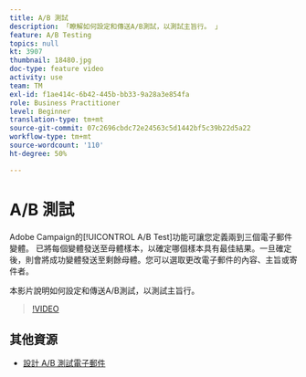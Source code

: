 ```yaml
---
title: A/B 測試
description: 「瞭解如何設定和傳送A/B測試，以測試主旨行。 」
feature: A/B Testing  
topics: null
kt: 3907
thumbnail: 18480.jpg
doc-type: feature video
activity: use
team: TM
exl-id: f1ae414c-6b42-445b-bb33-9a28a3e854fa
role: Business Practitioner
level: Beginner
translation-type: tm+mt
source-git-commit: 07c2696cbdc72e24563c5d1442bf5c39b22d5a22
workflow-type: tm+mt
source-wordcount: '110'
ht-degree: 50%

---
```


# A/B 測試

Adobe Campaign的[!UICONTROL A/B Test]功能可讓您定義兩到三個電子郵件變體。 已將每個變體發送至母體樣本，以確定哪個樣本具有最佳結果。一旦確定後，則會將成功變體發送至剩餘母體。您可以選取更改電子郵件的內容、主旨或寄件者。

本影片說明如何設定和傳送A/B測試，以測試主旨行。

>[!VIDEO](https://video.tv.adobe.com/v/18480?quality=12)

## 其他資源

* [設計 A/B 測試電子郵件](https://docs.adobe.com/help/en/campaign-standard/using/communication-channels/email-messages/designing-an-a-b-test-email.html)
